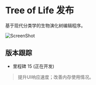# Tree of Life 发布
基于现代分类学的生物演化树编辑程序。

![ScreenShot](ScreenShot.png)

## 版本跟踪
* 里程碑 15 (正在开发)
> 提升UI响应速度；改善内存使用情况。

